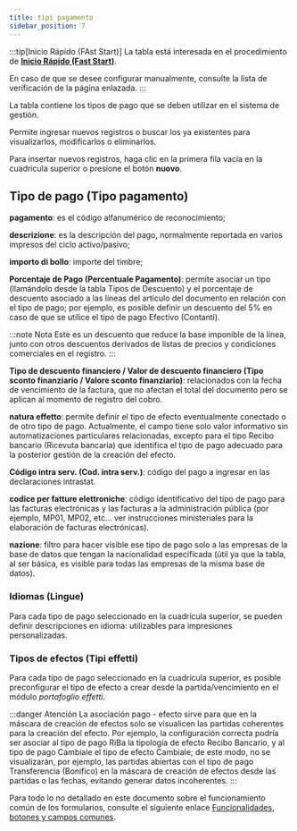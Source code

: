```yaml
---
title: tipi pagamento
sidebar_position: 7
---
```

:::tip[Inicio Rápido (FAst Start)]
La tabla está interesada en el procedimiento de [**Inicio Rápido (Fast Start)**](/docs/guide/fast-start).

En caso de que se desee configurar manualmente, consulte la lista de verificación de la página enlazada.
:::

La tabla contiene los tipos de pago que se deben utilizar en el sistema de gestión.

Permite ingresar nuevos registros o buscar los ya existentes para visualizarlos, modificarlos o eliminarlos.

Para insertar nuevos registros, haga clic en la primera fila vacía en la cuadrícula superior o presione el botón **nuovo**. 

## Tipo de pago (Tipo pagamento)

**pagamento**: es el código alfanumérico de reconocimiento;  

**descrizione**: es la descripción del pago, normalmente reportada en varios impresos del ciclo activo/pasivo;  

**importo di bollo**: importe del timbre;  

**Porcentaje de Pago (Percentuale Pagamento)**: permite asociar un tipo (llamándolo desde la tabla Tipos de Descuento) y el porcentaje de descuento asociado a las líneas del artículo del documento en relación con el tipo de pago; por ejemplo, es posible definir un descuento del 5% en caso de que se utilice el tipo de pago Efectivo (Contanti).

:::note Nota
Este es un descuento que reduce la base imponible de la línea, junto con otros descuentos derivados de listas de precios y condiciones comerciales en el registro.
:::

**Tipo de descuento financiero / Valor de descuento financiero (Tipo sconto finanziario / Valore sconto finanziario)**: relacionados con la fecha de vencimiento de la factura, que no afectan el total del documento pero se aplican al momento de registro del cobro.

**natura effetto**: permite definir el tipo de efecto eventualmente conectado o de otro tipo de pago. Actualmente, el campo tiene solo valor informativo sin automatizaciones particulares relacionadas, excepto para el tipo Recibo bancario (Ricevuta bancaria) que identifica el tipo de pago adecuado para la posterior gestión de la creación del efecto.

**Código intra serv. (Cod. intra serv.)**: código del pago a ingresar en las declaraciones intrastat.

**codice per fatture elettroniche**: código identificativo del tipo de pago para las facturas electrónicas y las facturas a la administración pública (por ejemplo, MP01, MP02, etc... ver instrucciones ministeriales para la elaboración de facturas electrónicas).

**nazione**: filtro para hacer visible ese tipo de pago solo a las empresas de la base de datos que tengan la nacionalidad especificada (útil ya que la tabla, al ser básica, es visible para todas las empresas de la misma base de datos).

### Idiomas (Lingue)

Para cada tipo de pago seleccionado en la cuadrícula superior, se pueden definir descripciones en idioma: utilizables para impresiones personalizadas.

### Tipos de efectos (Tipi effetti)

Para cada tipo de pago seleccionado en la cuadrícula superior, es posible preconfigurar el tipo de efecto a crear desde la partida/vencimiento en el módulo *portafoglio effetti*.

:::danger Atención
La asociación pago - efecto sirve para que en la máscara de creación de efectos solo se visualicen las partidas coherentes para la creación del efecto. Por ejemplo, la configuración correcta podría ser asociar al tipo de pago RiBa la tipología de efecto Recibo Bancario, y al tipo de pago Cambiale el tipo de efecto Cambiale; de este modo, no se visualizarán, por ejemplo, las partidas abiertas con el tipo de pago Transferencia (Bonifico) en la máscara de creación de efectos desde las partidas o las fechas, evitando generar datos incoherentes.
:::

Para todo lo no detallado en este documento sobre el funcionamiento común de los formularios, consulte el siguiente enlace [Funcionalidades, botones y campos comunes](/docs/guide/common).